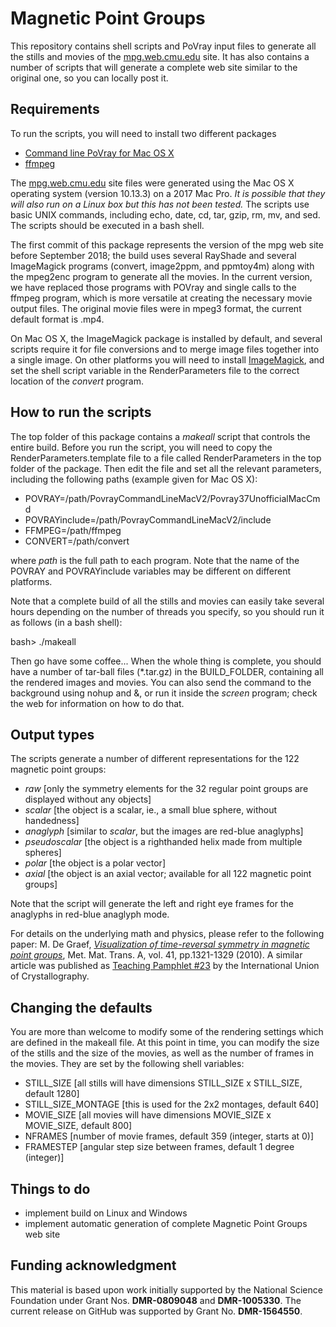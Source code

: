 # Magnetic Point Groups
This repository contains shell scripts and PoVray input files to generate all the stills and movies of the [mpg.web.cmu.edu](http://mpg.web.cmu.edu) site. It has also contains a number of scripts that will generate a complete web site similar to the original one, so you can locally post it.

## Requirements
To run the scripts, you will need to install two different packages
- [Command line PoVray for Mac OS X](http://megapov.inetart.net/povrayunofficial_mac/downloads/PovrayCommandLineMacV2.zip)
- [ffmpeg](https://github.com/FFmpeg/FFmpeg)

The [mpg.web.cmu.edu](http://mpg.web.cmu.edu) site files were generated using the Mac OS X operating system (version 10.13.3) on a 2017 Mac Pro. *It is possible that they will also run on a Linux box but this has not been tested.* The scripts use basic UNIX commands, including echo, date, cd, tar, gzip, rm, mv, and sed. The scripts should be executed in a bash shell.

The first commit of this package represents the version of the mpg web site before September 2018; the build uses several RayShade and several ImageMagick programs (convert, image2ppm, and ppmtoy4m) along with the mpeg2enc program to generate all the movies. In the current version, we have replaced those programs with POVray and single calls to the ffmpeg program, which is more versatile at creating the necessary movie output files.  The original movie files were in mpeg3 format, the current default format is .mp4.

On Mac OS X, the ImageMagick package is installed by default, and several scripts require it for file conversions and to merge image files together into a single image. On other platforms you will need to install [ImageMagick](https://imagemagick.org/script/download.php), and set the shell script variable in the RenderParameters file to the correct location of the *convert* program.

## How to run the scripts
The top folder of this package contains a *makeall* script that controls the entire build. Before you run the script, you will need to copy the RenderParameters.template file to a file called RenderParameters in the top folder of the package.  Then edit the file and set all the relevant parameters, including the following paths (example given for Mac OS X):
- POVRAY=/path/PovrayCommandLineMacV2/Povray37UnofficialMacCmd
- POVRAYinclude=/path/PovrayCommandLineMacV2/include
- FFMPEG=/path/ffmpeg
- CONVERT=/path/convert

where *path* is the full path to each program. Note that the name of the POVRAY and POVRAYinclude variables may be different on different platforms.

Note that a complete build of all the stills and movies can easily take several hours depending on the number of threads you specify, so you should run it as follows (in a bash shell):

bash> ./makeall 

Then go have some coffee... When the whole thing is complete, you should have a number of tar-ball files (*.tar.gz) in the BUILD_FOLDER, containing all the rendered images and movies. You can also send the command to the background using nohup and &, or run it inside the *screen* program; check the web for information on how to do that.

## Output types
The scripts generate a number of different representations for the 122 magnetic point groups:
- *raw* [only the symmetry elements for the 32 regular point groups are displayed without any objects]
- *scalar* [the object is a scalar, ie., a small blue sphere, without handedness]
- *anaglyph* [similar to *scalar*, but the images are red-blue anaglyphs]
- *pseudoscalar* [the object is a righthanded helix made from multiple spheres]
- *polar* [the object is a polar vector]
- *axial* [the object is an axial vector; available for all 122 magnetic point groups]

Note that the script will generate the left and right eye frames for the anaglyphs in red-blue anaglyph mode.

For details on the underlying math and physics, please refer to the following paper: M. De Graef, [*Visualization of time-reversal symmetry in magnetic point groups*](https://link.springer.com/article/10.1007/s11661-010-0171-0), Met. Mat. Trans. A, vol. 41, pp.1321-1329 (2010). A similar article was published as [Teaching Pamphlet #23](https://www.iucr.org/education/pamphlets/23) by the International Union of Crystallography.

## Changing the defaults
You are more than welcome to modify some of the rendering settings which are defined in the makeall file.  At this point in time, you can modify the size of the stills and the size of the movies, as well as the number of frames in the movies.  They are set by the following shell variables:
- STILL_SIZE  [all stills will have dimensions STILL_SIZE x STILL_SIZE, default 1280]
- STILL_SIZE_MONTAGE  [this is used for the 2x2 montages, default 640]
- MOVIE_SIZE  [all movies will have dimensions MOVIE_SIZE x MOVIE_SIZE, default 800]
- NFRAMES  [number of movie frames, default 359 (integer, starts at 0)]
- FRAMESTEP  [angular step size between frames, default 1 degree (integer)]


## Things to do
- implement build on Linux and Windows
- implement automatic generation of complete Magnetic Point Groups web site

## Funding acknowledgment
This material is based upon work initially supported by the National Science Foundation under Grant Nos. **DMR-0809048** and **DMR-1005330**. The current release on GitHub was supported by Grant No. **DMR-1564550**.